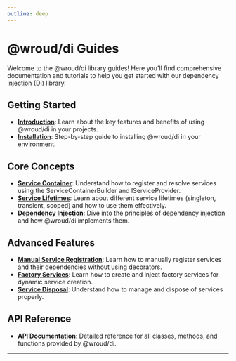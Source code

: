 ```yaml
---
outline: deep
---
```


# @wroud/di Guides

Welcome to the @wroud/di library guides! Here you'll find comprehensive documentation and tutorials to help you get started with our dependency injection (DI) library.

## Getting Started

- **[Introduction](getting-started/introduction)**: Learn about the key features and benefits of using @wroud/di in your projects.
- **[Installation](getting-started/installation)**: Step-by-step guide to installing @wroud/di in your environment.

## Core Concepts

- **[Service Container](core-concepts/service-container)**: Understand how to register and resolve services using the ServiceContainerBuilder and IServiceProvider.
- **[Service Lifetimes](core-concepts/service-lifetimes)**: Learn about different service lifetimes (singleton, transient, scoped) and how to use them effectively.
- **[Dependency Injection](core-concepts/dependency-injection)**: Dive into the principles of dependency injection and how @wroud/di implements them.

## Advanced Features

- **[Manual Service Registration](advanced-features/manual-service-registration)**: Learn how to manually register services and their dependencies without using decorators.
- **[Factory Services](advanced-features/factory-services)**: Learn how to create and inject factory services for dynamic service creation.
- **[Service Disposal](advanced-features/service-disposal)**: Understand how to manage and dispose of services properly.

## API Reference

- **[API Documentation](/packages/di/api)**: Detailed reference for all classes, methods, and functions provided by @wroud/di.

---
